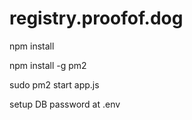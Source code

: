 # registry.proofof.dog

npm install

npm install -g pm2

sudo pm2 start app.js

setup DB password at .env